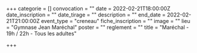 +++
categorie = []
convocation = ""
date = 2022-02-21T18:00:00Z
date_inscription = ""
date_tirage = ""
description = ""
end_date = 2022-02-21T21:00:00Z
event_type = "creneau"
fiche_inscription = ""
image = ""
lieu = "Gymnase Jean Maréchal"
poster = ""
reglement = ""
title = "Maréchal -  19h / 22h - Tous les adultes"

+++
